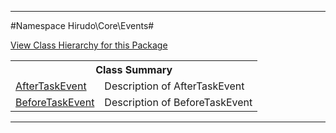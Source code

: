 

- - -

#Namespace Hirudo\Core\Events#

<div><a href='https://github.com/JeyDotC/Hirudo-docs/blob/master/Hirudo/Core/Events//package-tree.md'>View Class Hierarchy for this Package</a></div>

<table class="title">
<tr><th colspan="2" class="title">Class Summary</th></tr>
<tr><td class="name"><a href="https://github.com/JeyDotC/Hirudo-docs/blob/master/Hirudo/Core/Events/AfterTaskEvent.md">AfterTaskEvent</a></td><td class="description">Description of AfterTaskEvent</td></tr>
<tr><td class="name"><a href="https://github.com/JeyDotC/Hirudo-docs/blob/master/Hirudo/Core/Events/BeforeTaskEvent.md">BeforeTaskEvent</a></td><td class="description">Description of BeforeTaskEvent</td></tr>
</table>

- - -


